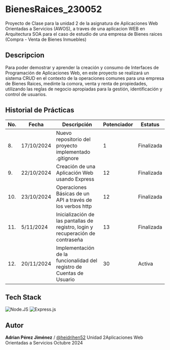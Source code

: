 # BienesRaices_230052
Proyecto de Clase  para la unidad 2 de la asignatura de Aplicaciones Web Orientadas a Servicios (AWOS), a traves de una aplicacion WEB en Arquitectura SOA para el caso de estudio de una empresa de Bienes raices (Compra - Venta de Bienes Inmuebles)
## Descripcion
Para poder demostrar y aprender la creación y consumo de Interfaces de Programación de Aplicaciones Web, en este proyecto se realizará un sistema CRUD en el contexto de la operaciones comunes para una empresa de Bienes Raices, medinte la comora, venta y renta de propiedades, utilizando las reglas de negocio apropiadas para la gestión, identificación y control de usuarios.
## Historial de Prácticas
|No.|Fecha|Descripción|Potenciador|Estatus|
|----|----|----|----|----|
|8.|17/10/2024|Nuevo repositorio del proyecto implementado .gitignore|1|Finalizada|
|9.|22/10/2024|Creación de una Aplicación Web usando Express|12|Finalizada|
|10.|23/10/2024|Operaciones Básicas de un API a través de los verbos http|12|Finalizada|
|11.|5/11/2024|Inicialización de las pantallas de registro, login y recuperación de contraseña|13|Finalizada|
|12.|20/11/2024|Implementación de la funcionalidad del registro de Cuentas de Usuario|30|Activa|

## Tech Stack
![Node.JS](https://img.shields.io/badge/Node.js-43853D?style=for-the-badge&logo=node.js&logoColor=white)
![Express.js](https://img.shields.io/badge/Express.js-404D59?style=for-the-badge)
## Autor
**Adrian Pérez Jiménez** / [@heidrihen52](https://github.com/heidrihen52)
Unidad 2Aplicaciones Web Orientadas a Servicios
Octubre 2024
